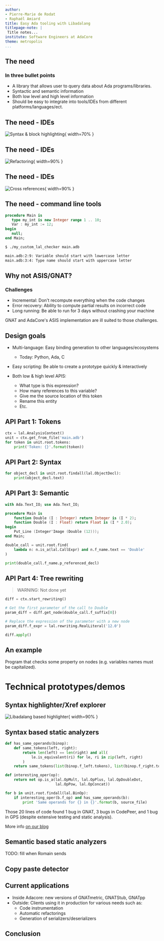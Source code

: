 ```yaml
---
author:
- Pierre-Marie de Rodat
- Raphaël Amiard
title: Easy Ada tooling with Libadalang
titlepage-note: |
 Title notes...
institute: Software Engineers at AdaCore
theme: metropolis
...
```


## The need

### In three bullet points

- A library that allows user to query data about Ada programs/libraries.
- Syntactic and semantic information
- Both low level and high level information
- Should be easy to integrate into tools/IDEs from different
  platforms/languages/ect.

## The need - IDEs

![Syntax & block highlighting](gps-block-highlighting.png){ width=70% }

## The need - IDEs

![Refactoring](fosdem-refactoring.png){ width=90% }

## The need - IDEs

![Cross references](fosdem-xrefs.png){ width=90% }

## The need - command line tools

```ada
procedure Main is
   type my_int is new Integer range 1 .. 10;
   Var : my_int := 12;
begin
   null;
end Main;
```

```bash
$ ./my_custom_lal_checker main.adb

main.adb:2:9: Variable should start with lowercase letter
main.adb:3:4: Type name should start with uppercase letter
```
## Why not ASIS/GNAT?

### Challenges

- Incremental: Don't recompute everything when the code changes
- Error recovery: Ability to compute partial results on incorrect code
- Long running: Be able to run for 3 days without crashing your machine

GNAT and AdaCore's ASIS implementation are ill suited to those challenges.

## Design goals

- Multi-language: Easy binding generation to other languages/ecosystems
    * Today: Python, Ada, C

- Easy scripting: Be able to create a prototype quickly & interactively

- Both low & high level APIS:
    * What type is this expression?
    * How many references to this variable?
    * Give me the source location of this token
    * Rename this entity
    * Etc.

## API Part 1: Tokens

```python
ctx = lal.AnalysisContext()
unit = ctx.get_from_file('main.adb')
for token in unit.root.tokens:
    print('Token: {}'.format(token))
```

## API Part 2: Syntax

```python
for object_decl in unit.root.findall(lal.ObjectDecl):
    print(object_decl.text)

```

## API Part 3: Semantic

```ada
with Ada.Text_IO; use Ada.Text_IO;

procedure Main is
    function Double (I : Integer) return Integer is (I * 2);
    function Double (I : Float) return Float is (I * 2.0);
begin
    Put_Line (Integer'Image (Double (12)));
end Main;
```

```python
double_call = unit.root.find(
    lambda n: n.is_a(lal.CallExpr) and n.f_name.text == 'Double'
)

print(double_call.f_name.p_referenced_decl)

```

## API Part 4: Tree rewriting

> WARNING: Not done yet

```python
diff = ctx.start_rewriting()

# Get the first parameter of the call to Double
param_diff = diff.get_node(double_call.f_suffix[0])

# Replace the expression of the parameter with a new node
param_diff.f_expr = lal.rewriting.RealLiteral('12.0')

diff.apply()
```

## An example

Program that checks some property on nodes (e.g. variables names must be
capitalized).

# Technical prototypes/demos

## Syntax highlighter/Xref explorer

![Libadalang based highlighter](lal-highlight.png){ width=90% }

## Syntax based static analyzers

```python
def has_same_operands(binop):
    def same_tokens(left, right):
        return len(left) == len(right) and all(
            le.is_equivalent(ri) for le, ri in zip(left, right)
        )
    return same_tokens(list(binop.f_left.tokens), list(binop.f_right.tokens))

def interesting_oper(op):
    return not op.is_a(lal.OpMult, lal.OpPlus, lal.OpDoubleDot,
                       lal.OpPow, lal.OpConcat))

for b in unit.root.findall(lal.BinOp):
    if interesting_oper(b.f_op) and has_same_operands(b):
        print 'Same operands for {} in {}'.format(b, source_file)
```

Those 20 lines of code found 1 bug in GNAT, 3 bugs in CodePeer, and 1 bug in
GPS (despite extensive testing and static analysis).

More info [on our blog](http://blog.adacore.com/going-after-the-low-hanging-bug)

## Semantic based static analyzers

TODO: fill when Romain sends

## Copy paste detector

## Current applications

- Inside Adacore: new versions of GNATmetric, GNATStub, GNATpp
- Outside: Clients using it in production for various needs such as:
    * Code instrumentation
    * Automatic refactorings
    * Generation of serializers/deserializers

## Conclusion
